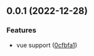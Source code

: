 ## 0.0.1 (2022-12-28)


### Features

* vue support ([0cfbfa1](https://github.com/AkaraChen/stylelint-config-akrc/commit/0cfbfa135f02cb8887d97126e13a19f9fe746e86))



